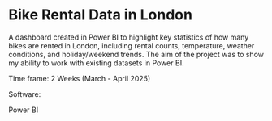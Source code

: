 # Bike Rental Data in London

A dashboard created in Power BI to highlight key statistics of how many bikes are rented in London, including rental counts, temperature, weather conditions, and holiday/weekend trends. 
The aim of the project was to show my ability to work with existing datasets in Power BI. 

Time frame: 2 Weeks (March - April 2025)

Software:

Power BI
